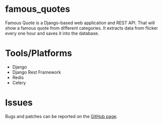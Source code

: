 # famous_quotes
Famous Quote is a Django-based web application and REST API. That will show a famous quote from different categories. It extracts data from flicker every one hour and saves it into the database. 

# Tools/Platforms
- Django
- Django Rest Framework
- Redis
- Celery

# Issues
Bugs and patches can be reported on the [GitHub page]( https://github.com/3sarojbhattarai/famous_quotes/issues).


